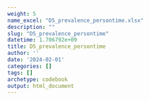 ```yaml
---
weight: 5
name_excel: "D5_prevalence_persontime.xlsx"
description: ""
slug: "D5_prevalence_persontime"
datetime: 1.706792e+09
title: D5_prevalence_persontime
author: ''
date: '2024-02-01'
categories: []
tags: []
archetype: codebook
output: html_document
---
```


<div class="tabcontent"></div>
